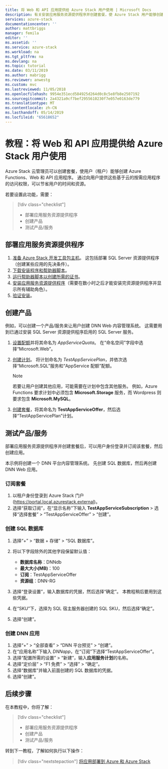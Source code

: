 ```yaml
---
title: 将 Web 和 API 应用提供给 Azure Stack 用户使用 | Microsoft Docs
description: 有关安装应用服务资源提供程序并创建套餐，使 Azure Stack 用户能够创建 Web 和 API 应用的教程。
services: azure-stack
documentationcenter: ''
author: mattbriggs
manager: femila
editor: ''
ms.assetid: ''
ms.service: azure-stack
ms.workload: na
ms.tgt_pltfrm: na
ms.devlang: na
ms.topic: tutorial
ms.date: 03/11/2019
ms.author: mabrigg
ms.reviewer: anwestg
ms.custom: mvc
ms.lastreviewed: 11/05/2018
ms.openlocfilehash: 9954e351ecd584925d264d0c8c5e8fb8e2507192
ms.sourcegitcommit: 2a4321a9cf7bef2955610230f7e057e0163de779
ms.translationtype: MT
ms.contentlocale: zh-CN
ms.lasthandoff: 05/14/2019
ms.locfileid: "65618652"
---
```

# <a name="tutorial-make-web-and-api-apps-available-to-your-azure-stack-users"></a>教程：将 Web 和 API 应用提供给 Azure Stack 用户使用

Azure Stack 云管理员可以创建套餐，使用户（租户）能够创建 Azure Functions、Web 和 API 应用程序。 通过向用户提供这些基于云的按需应用程序的访问权限，可以节省用户的时间和资源。

若要设置此功能，需要：

> [!div class="checklist"]
> * 部署应用服务资源提供程序
> * 创建产品
> * 测试产品/服务

## <a name="deploy-the-app-service-resource-provider"></a>部署应用服务资源提供程序

1. [准备 Azure Stack 开发工具包主机](azure-stack-app-service-before-you-get-started.md)。 这包括部署 SQL Server 资源提供程序（创建某些应用的先决条件）。
2. [下载安装程序和帮助器脚本](azure-stack-app-service-deploy.md)。
3. [运行帮助器脚本以创建所需的证书](azure-stack-app-service-deploy.md)。
4. [安装应用服务资源提供程序](azure-stack-app-service-deploy.md)（需要在数小时之后才能安装完资源提供程序并显示所有辅助角色）。
5. [验证安装](azure-stack-app-service-deploy.md#validate-the-app-service-on-azure-stack-installation)。

## <a name="create-an-offer"></a>创建产品

例如，可以创建一个产品/服务来让用户创建 DNN Web 内容管理系统。 这需要用到已通过安装 SQL Server 资源提供程序启用的 SQL Server 服务。

1.  [设置配额](azure-stack-plan-offer-quota-overview.md )并将其命名为 *AppServiceQuota*。 在“命名空间”字段中选择“Microsoft.Web”。
2.  [创建计划](azure-stack-create-plan.md)。 将计划命名为 *TestAppServicePlan*，并依次选择“Microsoft.SQL”服务和“AppService 配额”配额。

    > [!NOTE]
    > 若要让用户创建其他应用，可能需要在计划中包含其他服务。 例如，Azure Functions 要求计划中必须包含 **Microsoft.Storage** 服务，而 Wordpress 则要求包含 **Microsoft.MySQL**。

3.  [创建套餐](azure-stack-create-offer.md)，将其命名为 **TestAppServiceOffer**，然后选择“TestAppServicePlan”计划。

## <a name="test-the-offer"></a>测试产品/服务

部署应用服务资源提供程序并创建套餐后，可以用户身份登录并订阅该套餐，然后创建应用。

本示例将创建一个 DNN 平台内容管理系统。 先创建 SQL 数据库，然后再创建 DNN Web 应用。

### <a name="subscribe-to-the-offer"></a>订阅套餐

1. 以租户身份登录到 Azure Stack 门户 (https://portal.local.azurestack.external)。
2. 选择“获取订阅”，在“显示名称”下输入 **TestAppServiceSubscription**  >  选择“选择套餐” > “TestAppServiceOffer” > “创建”。

### <a name="create-a-sql-database"></a>创建 SQL 数据库

1. 选择“+” > “数据 + 存储” > “SQL 数据库”。
2. 将以下字段除外的其他字段保留默认值：

    - **数据库名称**：DNNdb
    - **最大大小(MB)**：100
    - **订阅**：TestAppServiceOffer
    - **资源组**：DNN-RG

3. 选择“登录设置”，输入数据库的凭据，然后选择“确定”。 本教程稍后要用到这些凭据。
4. 在“SKU”下，选择为 SQL 宿主服务器创建的 SQL SKU，然后选择“确定”。
5. 选择“创建”。

### <a name="create-a-dnn-app"></a>创建 DNN 应用

1. 选择“+” > “全部查看” > “DNN 平台预览” > “创建”。
2. 在“应用名称”下输入 *DNNapp*，在“订阅”下选择“TestAppServiceOffer”。
3. 选择“配置所需的设置” > “新建”，输入**应用服务计划**的名称。
4. 选择“定价层” > “F1 免费” > “选择” > “确定”。
5. 选择“数据库”并输入前面创建的 SQL 数据库的凭据。
6. 选择“创建”。

## <a name="next-steps"></a>后续步骤

在本教程中，你将了解：

> [!div class="checklist"]
> * 部署应用服务资源提供程序
> * 创建产品
> * 测试产品/服务

转到下一教程，了解如何执行以下操作：

> [!div class="nextstepaction"]
> [将应用部署到 Azure 和 Azure Stack](../user/azure-stack-solution-pipeline.md)
